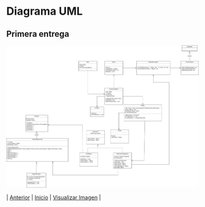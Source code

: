 # Diagrama UML
## Primera entrega

<img src="https://github.com/WilderTurriza/PropuestaFinal/blob/main/docs/POO.jpg">














| [Anterior](https://github.com/WilderTurriza/PropuestaFinal/blob/main/docs/Requerimientos.md "Anterior") 
| [Inicio](https://https://github.com/WilderTurriza/PropuestaFinal "Inicio") 
| [Visualizar Imagen](https://github.com/WilderTurriza/PropuestaFinal/blob/main/docs/POO.jpg "Siguiente") |
